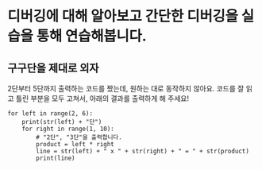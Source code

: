 # 디버깅에 대해 알아보고 간단한 디버깅을 실습을 통해 연습해봅니다.

## 구구단을 제대로 외자

2단부터 5단까지 출력하는 코드를 짰는데, 원하는 대로 동작하지 않아요.
코드를 잘 읽고 틀린 부분을 모두 고쳐서, 아래의 결과를 출력하게 해 주세요!

```
for left in range(2, 6):
    print(str(left) + "단")
    for right in range(1, 10):
        # "2단", "3단"을 출력합니다.
        product = left * right
        line = str(left) + " x " + str(right) + " = " + str(product)
        print(line)
```
